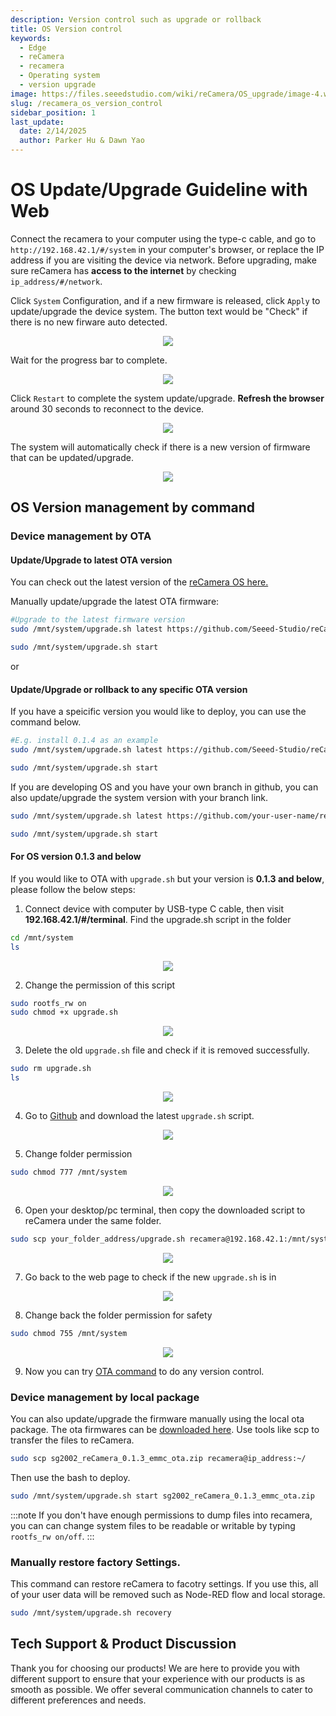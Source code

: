 ```yaml
---
description: Version control such as upgrade or rollback
title: OS Version control
keywords:
  - Edge
  - reCamera
  - recamera
  - Operating system
  - version upgrade
image: https://files.seeedstudio.com/wiki/reCamera/OS_upgrade/image-4.webp
slug: /recamera_os_version_control
sidebar_position: 1
last_update:
  date: 2/14/2025
  author: Parker Hu & Dawn Yao
---
```


# OS Update/Upgrade Guideline with Web
Connect the recamera to your computer using the type-c cable, and go to `http://192.168.42.1/#/system` in your computer's browser, or replace the IP address if you are visiting the device via network. Before upgrading, make sure reCamera has **access to the internet** by checking `ip_address/#/network`.

Click `System` Configuration, and if a new firmware is released, click `Apply` to update/upgrade the device system. The button text would be "Check" if there is no new firware auto detected.
<div align="center"><img width={800} src="https://files.seeedstudio.com/wiki/reCamera/OS_upgrade/image.png" /></div>

Wait for the progress bar to complete.

<div align="center"><img width={800} src="https://files.seeedstudio.com/wiki/reCamera/OS_upgrade/image-1.png" /></div>

Click `Restart` to complete the system update/upgrade. **Refresh the browser** around 30 seconds to reconnect to the device.
<div align="center"><img width={800} src="https://files.seeedstudio.com/wiki/reCamera/OS_upgrade/image-2.png" /></div>

The system will automatically check if there is a new version of firmware that can be updated/upgrade.
<div align="center"><img width={800} src="https://files.seeedstudio.com/wiki/reCamera/OS_upgrade/image-3.png" /></div>

## OS Version management by command

### Device management by OTA
#### Update/Upgrade to latest OTA version
You can check out the latest version of the [reCamera OS here.](https://github.com/Seeed-Studio/reCamera-OS)

Manually update/upgrade the latest OTA firmware:
```bash
#Upgrade to the latest firmware version
sudo /mnt/system/upgrade.sh latest https://github.com/Seeed-Studio/reCamera-OS/releases/latest 

sudo /mnt/system/upgrade.sh start
```
or
#### Update/Upgrade or rollback to any specific OTA version
If you have a speicific version you would like to deploy, you can use the command below.
```bash
#E.g. install 0.1.4 as an example
sudo /mnt/system/upgrade.sh latest https://github.com/Seeed-Studio/reCamera-OS/releases/tag/0.1.4

sudo /mnt/system/upgrade.sh start
```
If you are developing OS and you have your own branch in github, you can also update/upgrade the system version with your branch link.
```bash
sudo /mnt/system/upgrade.sh latest https://github.com/your-user-name/reCamera-OS/releases/your-version-file-address

sudo /mnt/system/upgrade.sh start
```
#### For OS version 0.1.3 and below
If you would like to OTA with `upgrade.sh` but your version is **0.1.3 and below**, please follow the below steps:

1. Connect device with computer by USB-type C cable, then visit **192.168.42.1/#/terminal**. Find the upgrade.sh script in the folder
```bash
cd /mnt/system
ls
```

<div align="center"><img width={800} src="https://files.seeedstudio.com/wiki/reCamera/OS_upgrade/find_upgrade_script.png" /></div>

2. Change the permission of this script
```bash
sudo rootfs_rw on
sudo chmod +x upgrade.sh
```

<div align="center"><img width={800} src="https://files.seeedstudio.com/wiki/reCamera/OS_upgrade/change_file_permission.png" /></div>

3. Delete the old `upgrade.sh` file and check if it is removed successfully.
```bash
sudo rm upgrade.sh
ls
```

<div align="center"><img width={800} src="https://files.seeedstudio.com/wiki/reCamera/OS_upgrade/remove_script.png" /></div>

4. Go to [Github](https://github.com/Seeed-Studio/reCamera-OS/blob/sg200x-reCamera/external/ramdisk/rootfs/overlay/cv181x_musl_riscv64/system/upgrade.sh) and download the latest `upgrade.sh` script.

<div align="center"><img width={800} src="https://files.seeedstudio.com/wiki/reCamera/OS_upgrade/download_sh_github.png" /></div>

5. Change folder permission
```bash
sudo chmod 777 /mnt/system
```

<div align="center"><img width={800} src="https://files.seeedstudio.com/wiki/reCamera/OS_upgrade/change_folder_permission.png" /></div>

6. Open your desktop/pc terminal, then copy the downloaded script to reCamera under the same folder.
```bash
sudo scp your_folder_address/upgrade.sh recamera@192.168.42.1:/mnt/system/
```

<div align="center"><img width={800} src="https://files.seeedstudio.com/wiki/reCamera/OS_upgrade/scp_file.png" /></div>

7. Go back to the web page to check if the new `upgrade.sh` is in

<div align="center"><img width={800} src="https://files.seeedstudio.com/wiki/reCamera/OS_upgrade/new_script.png" /></div>

8. Change back the folder permission for safety
```bash
sudo chmod 755 /mnt/system
```

<div align="center"><img width={800} src="https://files.seeedstudio.com/wiki/reCamera/OS_upgrade/chang_back_permission.png" /></div>

9. Now you can try [OTA command](#device-management-by-ota) to do any version control.

### Device management by local package
You can also update/upgrade the firmware manually using the local ota package. The ota firmwares can be [downloaded here](https://github.com/Seeed-Studio/reCamera-OS/releases/). Use tools like scp to transfer the files to reCamera.
```bash
sudo scp sg2002_reCamera_0.1.3_emmc_ota.zip recamera@ip_address:~/
```
Then use the bash to deploy.
```bash
sudo /mnt/system/upgrade.sh start sg2002_reCamera_0.1.3_emmc_ota.zip
```
:::note
If you don't have enough permissions to dump files into recamera, you can can change system files to be readable or writable by typing `rootfs_rw on/off`.
:::

### Manually restore factory Settings.
This command can restore reCamera to facotry settings. If you use this, all of your user data will be removed such as Node-RED flow and local storage.
```bash
sudo /mnt/system/upgrade.sh recovery
```

## Tech Support & Product Discussion

Thank you for choosing our products! We are here to provide you with different support to ensure that your experience with our products is as smooth as possible. We offer several communication channels to cater to different preferences and needs.

<div class="button_tech_support_container">
<a href="https://forum.seeedstudio.com/" class="button_forum"></a> 
<a href="https://www.seeedstudio.com/contacts" class="button_email"></a>
</div>

<div class="button_tech_support_container">
<a href="https://discord.gg/eWkprNDMU7" class="button_discord"></a> 
<a href="https://github.com/Seeed-Studio/wiki-documents/discussions/69" class="button_discussion"></a>
</div>

